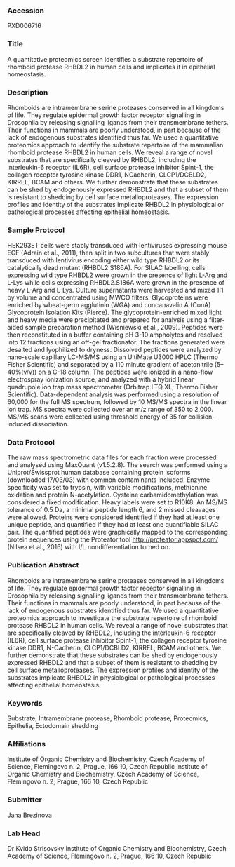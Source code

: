 ### Accession
PXD006716

### Title
A quantitative proteomics screen identifies a substrate repertoire of rhomboid protease RHBDL2 in human cells and implicates it in epithelial homeostasis.

### Description
Rhomboids are intramembrane serine proteases conserved in all kingdoms of life. They regulate epidermal growth factor receptor signalling in Drosophila by releasing signalling ligands from their transmembrane tethers. Their functions in mammals are poorly understood, in part because of the lack of endogenous substrates identified thus far. We used a quantitative proteomics approach to identify the substrate repertoire of the mammalian rhomboid protease RHBDL2 in human cells. We reveal a range of novel substrates that are specifically cleaved by RHBDL2, including the interleukin-6 receptor (IL6R), cell surface protease inhibitor Spint-1, the collagen receptor tyrosine kinase DDR1, NCadherin, CLCP1/DCBLD2, KIRREL, BCAM and others. We further demonstrate that these substrates can be shed by endogenously expressed RHBDL2 and that a subset of them is resistant to shedding by cell surface metalloproteases. The expression profiles and identity of the substrates implicate RHBDL2 in physiological or pathological processes affecting epithelial homeostasis.

### Sample Protocol
HEK293ET cells were stably transduced with lentiviruses expressing mouse EGF (Adrain et al., 2011), then split in two subcultures that were stably transduced with lentivirus encoding either wild type RHBDL2 or its catalytically dead mutant (RHBDL2.S186A). For SILAC labelling, cells expressing wild type RHBDL2 were grown in the presence of light L-Arg and L-Lys while cells expressing RHBDL2.S186A were grown in the presence of heavy L-Arg and L-Lys. Culture supernatants were harvested and mixed 1:1 by volume and concentrated using MWCO filters. Glycoproteins were enriched by wheat-germ agglutinin (WGA) and concanavalin A (ConA) Glycoprotein Isolation Kits (Pierce). The glycoprotein-enriched mixed light and heavy media were precipitated and prepared for analysis using a filter-aided sample preparation method (Wisniewski et al., 2009). Peptides were then reconstituted in a buffer containing pH 3-10 ampholytes and resolved into 12 fractions using an off-gel fractionator. The fractions generated were desalted and lyophilized to dryness. Dissolved peptides were analyzed by nano-scale capillary LC-MS/MS using an UltiMate U3000 HPLC (Thermo Fisher Scientific) and separated by a 110 minute gradient of acetonitrile (5–40%(v/v)) on a C-18 column. The peptides were ionized in a nano-flow electrospray ionization source, and analyzed with a hybrid linear quadrupole ion trap mass spectrometer (Orbitrap LTQ XL; Thermo Fisher Scientific). Data-dependent analysis was performed using a resolution of 60,000 for the full MS spectrum, followed by 10 MS/MS spectra in the linear ion trap. MS spectra were collected over an m/z range of 350 to 2,000. MS/MS scans were collected using threshold energy of 35 for collision-induced dissociation.

### Data Protocol
The raw mass spectrometric data files for each fraction were processed and analysed using MaxQuant (v1.5.2.8). The search was performed using a Uniprot/Swissprot human database containing protein isoforms (downloaded 17/03/03) with common contaminants included. Enzyme specificity was set to trypsin, with variable modifications, methionine oxidation and protein N-acetylation. Cysteine carbamidomethylation was considered a fixed modification. Heavy labels were set to R10K8. An MS/MS tolerance of 0.5 Da, a minimal peptide length 6, and 2 missed cleavages were allowed. Proteins were considered identified if they had at least one unique peptide, and quantified if they had at least one quantifiable SILAC pair. The quantified peptides were graphically mapped to the corresponding protein sequences using the Proteator tool http://proteator.appspot.com/ (Nilsea et al., 2016) with I/L nondifferentiation turned on.

### Publication Abstract
Rhomboids are intramembrane serine proteases conserved in all kingdoms of life. They regulate epidermal growth factor receptor signalling in Drosophila by releasing signalling ligands from their transmembrane tethers. Their functions in mammals are poorly understood, in part because of the lack of endogenous substrates identified thus far. We used a quantitative proteomics approach to investigate the substrate repertoire of rhomboid protease RHBDL2 in human cells. We reveal a range of novel substrates that are specifically cleaved by RHBDL2, including the interleukin-6 receptor (IL6R), cell surface protease inhibitor Spint-1, the collagen receptor tyrosine kinase DDR1, N-Cadherin, CLCP1/DCBLD2, KIRREL, BCAM and others. We further demonstrate that these substrates can be shed by endogenously expressed RHBDL2 and that a subset of them is resistant to shedding by cell surface metalloproteases. The expression profiles and identity of the substrates implicate RHBDL2 in physiological or pathological processes affecting epithelial homeostasis.

### Keywords
Substrate, Intramembrane protease, Rhomboid protease, Proteomics, Epithelia, Ectodomain shedding

### Affiliations
Institute of Organic Chemistry and Biochemistry, Czech Academy of Science, Flemingovo n. 2,
Prague, 166 10, Czech Republic
Institute of Organic Chemistry and Biochemistry, Czech Academy of Science, Flemingovo n. 2, Prague, 166 10, Czech Republic

### Submitter
Jana Brezinova

### Lab Head
Dr Kvido Strisovsky
Institute of Organic Chemistry and Biochemistry, Czech Academy of Science, Flemingovo n. 2, Prague, 166 10, Czech Republic


